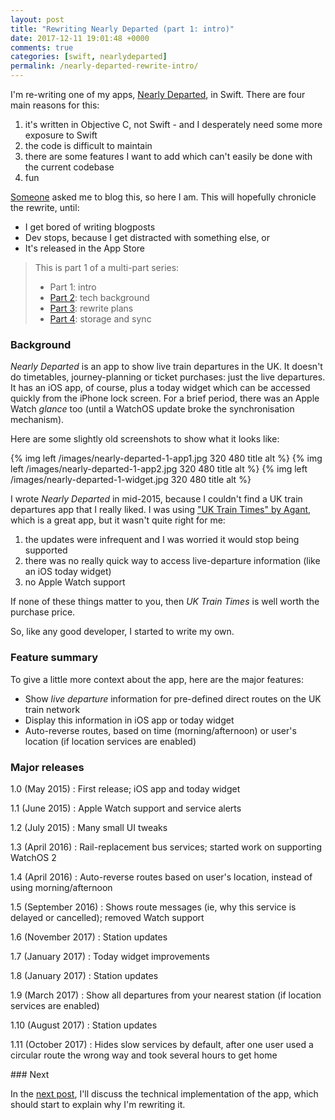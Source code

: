```yaml
---
layout: post
title: "Rewriting Nearly Departed (part 1: intro)"
date: 2017-12-11 19:01:48 +0000
comments: true
categories: [swift, nearlydeparted]
permalink: /nearly-departed-rewrite-intro/
---
```

I'm re-writing one of my apps, [Nearly Departed][itunes], in Swift. There are four main reasons for this:

1. it's written in Objective C, not Swift - and I desperately need some more exposure to Swift
2. the code is difficult to maintain
3. there are some features I want to add which can't easily be done with the current codebase
4. fun

[Someone][someone] asked me to blog this, so here I am. This will hopefully chronicle the rewrite, until:

* I get bored of writing blogposts
* Dev stops, because I get distracted with something else, or
* It's released in the App Store

<!-- more -->

> This is part 1 of a multi-part series:
>
> * Part 1: intro
> * [Part 2][part2]: tech background
> * [Part 3][part3]: rewrite plans
> * [Part 4][part4]: storage and sync

### Background

_Nearly Departed_ is an app to show live train departures in the UK. It doesn't do timetables, journey-planning or ticket purchases: just the live departures. It has an iOS app, of course, plus a today widget which can be accessed quickly from the iPhone lock screen. For a brief period, there was an Apple Watch _glance_ too (until a WatchOS update broke the synchronisation mechanism).

Here are some slightly old screenshots to show what it looks like:

{% img left /images/nearly-departed-1-app1.jpg 320 480 title alt %} 
{% img left /images/nearly-departed-1-app2.jpg 320 480 title alt %}
{% img left /images/nearly-departed-1-widget.jpg 320 480 title alt %}

I wrote _Nearly Departed_ in mid-2015, because I couldn't find a UK train departures app that I really liked. I was using ["UK Train Times" by Agant][agant-app], which is a great app, but it wasn't quite right for me:

1. the updates were infrequent and I was worried it would stop being supported
2. there was no really quick way to access live-departure information (like an iOS today widget)
3. no Apple Watch support

If none of these things matter to you, then _UK Train Times_ is well worth the purchase price.

So, like any good developer, I started to write my own.


### Feature summary

To give a little more context about the app, here are the major features:

* Show _live departure_ information for pre-defined direct routes on the UK train network
* Display this information in iOS app or today widget
* Auto-reverse routes, based on time (morning/afternoon) or user's location (if location services are enabled)

### Major releases

1.0 (May 2015)
: First release; iOS app and today widget

1.1 (June 2015)
: Apple Watch support and service alerts

1.2 (July 2015)
: Many small UI tweaks

1.3 (April 2016)
: Rail-replacement bus services; started work on supporting WatchOS 2

1.4 (April 2016)
: Auto-reverse routes based on user's location, instead of using morning/afternoon

1.5 (September 2016)
: Shows route messages (ie, why this service is delayed or cancelled); removed Watch support

1.6 (November 2017)
: Station updates

1.7 (January 2017)
: Today widget improvements

1.8 (January 2017)
: Station updates

1.9 (March 2017)
: Show all departures from your nearest station (if location services are enabled)

1.10 (August 2017)
: Station updates

1.11 (October 2017)
: Hides slow services by default, after one user used a circular route the wrong way and took several hours to get home

### Next

In the [next post][part2], I'll discuss the technical implementation of the app, which should start to explain why I'm rewriting it.


[someone]: https://twitter.com/dwroboheadz
[itunes]: https://itunes.apple.com/us/app/nearly-departed/id982783760?ls=1&mt=8
[agant-app]: https://itunes.apple.com/gb/app/uk-train-times/id306687757?mt=8

[part1]: /nearly-departed-rewrite-intro/
[part2]: /nearly-departed-rewrite-tech-background/
[part3]: /nearly-departed-rewrite-plans/
[part4]: /nearly-departed-rewrite-storage-and-sync/

